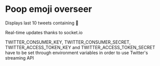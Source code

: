 # Poop emoji overseer
Displays last 10 tweets containing 💩

Real-time updates thanks to socket.io

TWITTER_CONSUMER_KEY, TWITTER_CONSUMER_SECRET, TWITTER_ACCESS_TOKEN_KEY and TWITTER_ACCESS_TOKEN_SECRET have to be set through environment variables in order to use Twitter's streaming API
